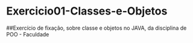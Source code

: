 # Exercicio01-Classes-e-Objetos

##Exercício de fixação, sobre classe e objetos no JAVA, da disciplina de POO - Faculdade

